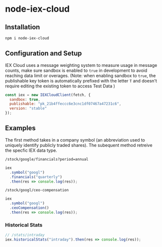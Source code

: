 # node-iex-cloud

## Installation

```bash
npm i node-iex-cloud
```

## Configuration and Setup

IEX Cloud uses a message weighting system to measure usage in message counts, make sure sandbox is enabled to `true` in development to avoid reaching data limit or overages.
(Note: when enabling sandbox to `true`, the publishable key token is automatically prefixed with the letter `T` and doesn't require editing the existing token to access Test Data )

```javascript
const iex = new IEXCloudClient(fetch, {
  sandbox: true,
  publishable: "pk_21b4ffeccc6e3cnc1df07467a47231c6",
  version: "stable"
});
```

## Examples

The first method takes in a company symbol (an abbreviation used to uniquely identify publicly traded shares). The subequent method retreive the specfic IEX data type.

`/stock/google/financials?period=annual`

```javascript
iex
  .symbol("googl")
  .financials("quarterly")
  .then(res => console.log(res));
```

`/stock/googl/ceo-compensation`

```javascript
iex
  .symbol("googl")
  .ceoCompensation()
  .then(res => console.log(res));
```

### Historical Stats

```javascript
// /stats/intraday
iex.historicalStats("intraday").then(res => console.log(res));
```

